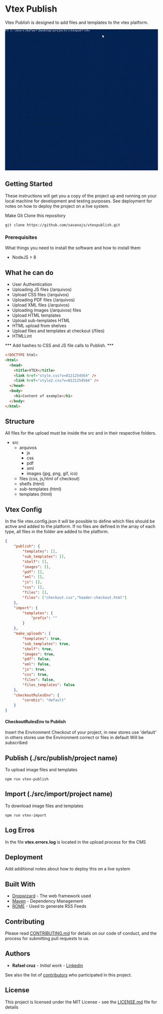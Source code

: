 # Vtex Publish

Vtex Publish is designed to add files and templates to the vtex platform.

![](assets/imgs/Screencast201904282.gif)

## Getting Started

These instructions will get you a copy of the project up and running on your local machine for development and testing purposes. See deployment for notes on how to deploy the project on a live system.

Make Git Clone this repository

```ssh
git clone https://github.com/savanajs/vtexpublish.git
```

### Prerequisites

What things you need to install the software and how to install them

- NodeJS > 8

## What he can do

- User Authentication
- Uploading JS files (/arquivos)
- Upload CSS files (/arquivos)
- Uploading PDF files (/arquivos)
- Upload XML files (/arquivos)
- Uploading Images (/arquivos) files
- Upload HTML templates
- Upload sub-templates HTML
- HTML upload from shelves
- Upload files and templates at checkout (/files)
- HTMLLint

*** Add hashes to CSS and JS file calls to Publish. ***

```html
<!DOCTYPE html>
<html>
  <head>
    <title>VTEX</title>
    <link href="style.css?v=0121254564" />
    <link href="style2.css?v=0121254564" />
  </head>
  <body>
    <h1>Content of exemple</h1>
  </body>
</html>
```

## Structure

All files for the upload must be inside the src and in their respective folders.

- src
  - arquivos
    - js
    - css
    - pdf
    - xml
    - images (jpg, png, gif, ico)
  - files (css, js,html of checkout)
  - shelfs (html)
  - sub-templates (html)
  - templates (html)
  
## Vtex Config

In the file vtex.config.json it will be possible to define which files should be active and added to the platform. If no files are defined in the array of each type, all files in the folder are added to the platform.
  
```json
{
    "publish": {
        "templates": [],
        "sub_templates": [],
        "shelf": [],
        "images": [],
        "pdf": [],
        "xml": [],
        "js": [],
        "css": [],
        "files": [],
        "files": ["checkout.css","header-checkout.html"]
    },
    "import": {
        "templates": {
            "prefix": ""
        }
    },
    "make_uploads": {
        "templates": true,
        "sub_templates": true,
        "shelf": true,
        "images": true,
        "pdf": false,
        "xml": false,
        "js": true,
        "css": true,
        "files": false,
        "files_templates": false
    },
    "checkoutRulesEnv": {
        "corebiz": "default"
    }
}

```

#### CheckoutRulesEnv to Publish

Insert the Environment Checkout of your project, in new stores use 'default' in others stores use the Environment correct or files in default Will be subscribed

## Publish (./src/publish/project name)

To upload image files and templates

```
npm run vtex-publish
```

## Import (./src/import/project name)

To download image files and templates

```
npm run vtex-import
```

## Log Erros

In the file **vtex.errors.log** is located in the upload process for the CMS

## Deployment

Add additional notes about how to deploy this on a live system

## Built With

* [Dropwizard](http://www.dropwizard.io/1.0.2/docs/) - The web framework used
* [Maven](https://maven.apache.org/) - Dependency Management
* [ROME](https://rometools.github.io/rome/) - Used to generate RSS Feeds

## Contributing

Please read [CONTRIBUTING.md](https://gist.github.com/PurpleBooth/b24679402957c63ec426) for details on our code of conduct, and the process for submitting pull requests to us.

## Authors

* **Rafael cruz** - *Initial work* - [Linkedin](https://www.linkedin.com/in/rafaelcr1/)

See also the list of [contributors](https://github.com/your/project/contributors) who participated in this project.

## License

This project is licensed under the MIT License - see the [LICENSE.md](LICENSE.md) file for details

